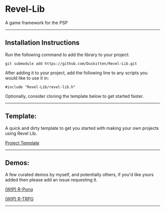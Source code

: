 # Revel-Lib
A game framework for the PSP

---

## Installation Instructions
Run the following command to add the library to your project:

`git submodule add https://github.com/Duskitten/Revel-Lib.git`

After adding it to your project, add the following line to any scripts you would like to use it in:

`#include "Revel-Lib/revel-lib.h"`

Optionally, consider cloning the template below to get started faster.

---

## Template:

A quick and dirty template to get you started with making your own projects using Revel Lib.

[Project Template](https://github.com/Duskitten/Revel-Lib_Project_Template)

---

## Demos:

A few curated demos by myself, and potentially others, if you'd like yours added then please add an issue requesting it.

[(WIP) R-Pong](https://github.com/Duskitten/Revel-Lib_R-Pong)
  
[(WIP) R-TRPG](https://github.com/Duskitten/Revel-Lib_R-TRPG)

---
